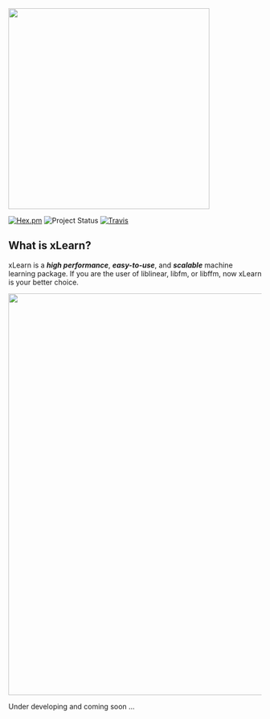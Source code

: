 <img src="https://github.com/aksnzhy/xLearn/raw/master/img/xlearn_logo.png" width = "400"/>    

[![Hex.pm](https://img.shields.io/hexpm/l/plug.svg)](./LICENCE)
![Project Status](https://img.shields.io/badge/version-0.1.0-green.svg)
[![Travis](https://img.shields.io/travis/rust-lang/rust.svg)]()

## What is xLearn?

xLearn is a ***high performance***, ***easy-to-use***, and ***scalable*** machine learning package. 
If you are the user of liblinear, libfm, or libffm, now xLearn is your better choice.

<img src="https://github.com/aksnzhy/xLearn/raw/master/img/speed.png" width = "800"/>   

Under developing and coming soon ...
